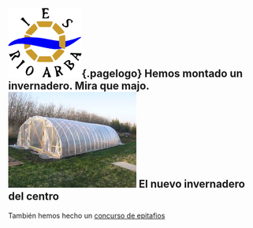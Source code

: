 <!-- TITLE: NOTICIAS -->
<!-- SUBTITLE: Cosas que han sucedido (novedades de interés) -->
![Logo](/uploads/logo.png "Logo"){.pagelogo}
Hemos montado un invernadero. Mira que majo. 
![Invernadero](/uploads/invernadero.jpeg "Invernadero")
El nuevo invernadero del centro
----------------
También hemos hecho un [concurso de epitafios](concurso-epitafios)

